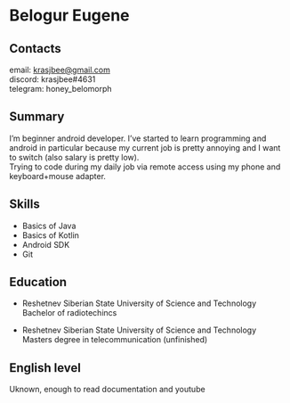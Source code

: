 # Belogur Eugene 

## Contacts
email: krasjbee@gmail.com <br>
discord: krasjbee#4631 <br>
telegram: honey_belomorph <br>

## Summary
I’m beginner android developer.
I’ve started to learn programming and android in particular because my current job is pretty annoying and I want to switch (also salary is pretty low). <br>
Trying to code during my daily job via remote access using my phone and keyboard+mouse adapter.

## Skills 
* Basics of Java
* Basics of Kotlin
* Android SDK
* Git


## Education
* Reshetnev Siberian State University of Science and Technology <br>
Bachelor of radiotechincs

* Reshetnev Siberian State University of Science and Technology <br>
Masters degree in telecommunication (unfinished)

## English level 
Uknown, enough to read documentation and youtube 